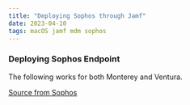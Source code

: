 ```yaml
---
title: "Deploying Sophos through Jamf"
date: 2023-04-10
tags: macOS jamf mdm sophos 
---
```


### Deploying Sophos Endpoint

The following works for both Monterey and Ventura.

[Source from Sophos](https://docs.sophos.com/central/customer/help/en-us/PeopleAndDevices/ProtectDevices/EndpointProtection/MacDeployment/index.html#check-endpoint-protection-is-installed)
